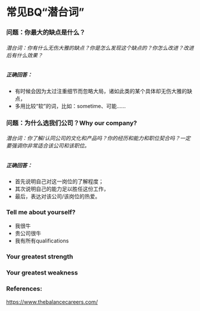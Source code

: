 # 常见BQ“潜台词”

### 问题：你最大的缺点是什么？
###### 潜台词：你有什么无伤大雅的缺点？你是怎么发现这个缺点的？你怎么改进？改进后有什么效果？
##### 正确回答：
- 有时候会因为太过注重细节而忽略大局，诸如此类的某个具体却无伤大雅的缺点，
- 多用比较“软”的词，比如：sometime、可能......

### 问题：为什么选我们公司？Why our company?
###### 潜台词：你了解/认同公司的文化和产品吗？你的经历和能力和职位契合吗？一定要强调你非常适合该公司和该职位。
##### 正确回答：
- 首先说明自己对这一岗位的了解程度；
- 其次说明自己的能力足以胜任这份工作，
- 最后，表达对该公司/该岗位的热爱。

### Tell me about yourself? 
- 我很牛
- 贵公司很牛
- 我有所有qualifications

### Your greatest strength
### Your greatest weakness
### 

### References: 
https://www.thebalancecareers.com/
